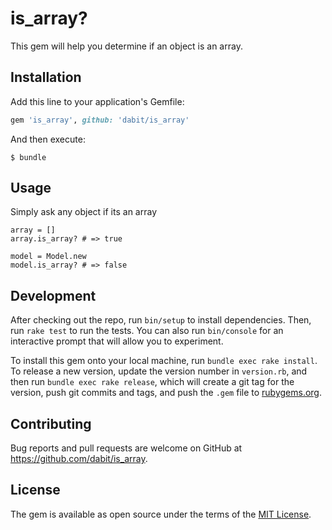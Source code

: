 # is_array?

This gem will help you determine if an object is an array.

## Installation

Add this line to your application's Gemfile:

```ruby
gem 'is_array', github: 'dabit/is_array'
```

And then execute:

    $ bundle

## Usage

Simply ask any object if its an array

    array = []
    array.is_array? # => true

    model = Model.new
    model.is_array? # => false

## Development

After checking out the repo, run `bin/setup` to install dependencies. Then, run `rake test` to run the tests. You can also run `bin/console` for an interactive prompt that will allow you to experiment.

To install this gem onto your local machine, run `bundle exec rake install`. To release a new version, update the version number in `version.rb`, and then run `bundle exec rake release`, which will create a git tag for the version, push git commits and tags, and push the `.gem` file to [rubygems.org](https://rubygems.org).

## Contributing

Bug reports and pull requests are welcome on GitHub at https://github.com/dabit/is_array.


## License

The gem is available as open source under the terms of the [MIT License](http://opensource.org/licenses/MIT).

